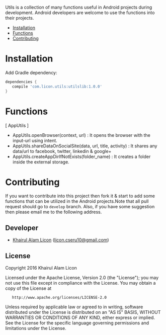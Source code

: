 Utils is a collection of many functions useful in Android projects during development. Android developers are welcome to use the functions into their projects.

* [Installation](#Installation)
* [Functions](#Functions)
* [Contributing](#contributing)

# Installation

Add Gradle dependency:

```gradle
dependencies {
   compile 'com.licon.utils:utilslib:1.0.0'
}
```

# Functions

[ AppUtils ]

* AppUtils.openBrowser(context, url) : It opens the browser with the input-url using intent.
* AppUtils.shareDataOnSocialSite(data, url, title, activity) : It shares any data/url to facebook, twitter, linkedin & google+
* AppUtils.createAppDirIfNotExists(folder_name) : It creates a folder inside the external storage.

# Contributing
If you want to contribute into this project then fork it & start to add some functions that can be utilized in the Android projects.Note that all pull request should go to `develop` branch. Also, if you have some suggestion then please email me to the following address.

Developer
---------

* [Khairul Alam Licon](https://github.com/liconrepo) (<licon.cseru10@gmail.com>)


License
--------

   Copyright 2016 Khairul Alam Licon

   Licensed under the Apache License, Version 2.0 (the "License");
   you may not use this file except in compliance with the License.
   You may obtain a copy of the License at

       http://www.apache.org/licenses/LICENSE-2.0

   Unless required by applicable law or agreed to in writing, software
   distributed under the License is distributed on an "AS IS" BASIS,
   WITHOUT WARRANTIES OR CONDITIONS OF ANY KIND, either express or implied.
   See the License for the specific language governing permissions and
   limitations under the License.